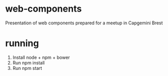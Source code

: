 # web-components
Presentation of web components prepared for a meetup in Capgemini Brest

# running

1. Install node + npm + bower
2. Run npm install
3. Run npm start
